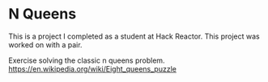 N Queens
==============

This is a project I completed as a student at Hack Reactor. This project was worked on with a pair.

Exercise solving the classic n queens problem.
https://en.wikipedia.org/wiki/Eight_queens_puzzle
